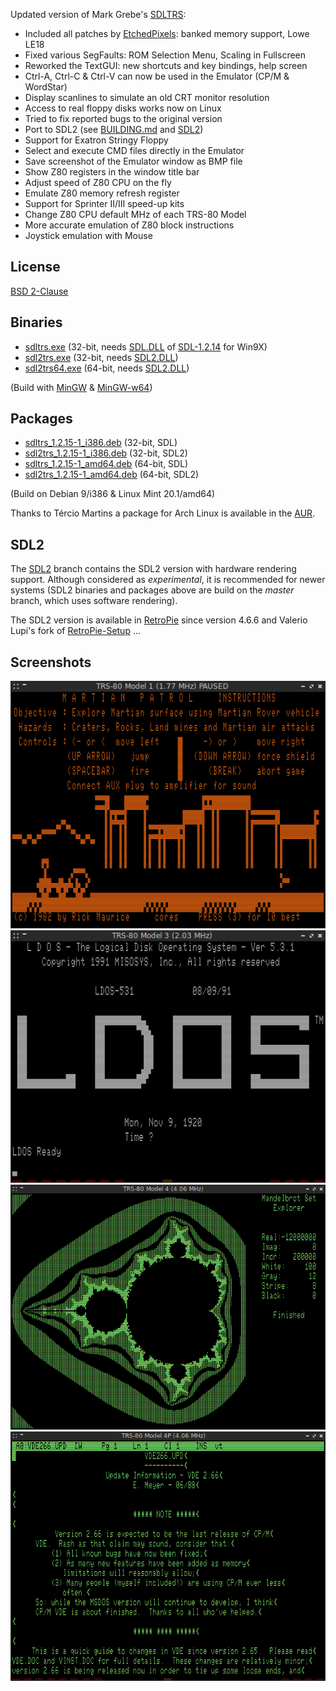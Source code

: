 Updated version of Mark Grebe's [SDLTRS]:

  * Included all patches by [EtchedPixels]: banked memory support, Lowe LE18
  * Fixed various SegFaults: ROM Selection Menu, Scaling in Fullscreen
  * Reworked the TextGUI: new shortcuts and key bindings, help screen
  * Ctrl-A, Ctrl-C & Ctrl-V can now be used in the Emulator (CP/M & WordStar)
  * Display scanlines to simulate an old CRT monitor resolution
  * Access to real floppy disks works now on Linux
  * Tried to fix reported bugs to the original version
  * Port to SDL2 (see [BUILDING.md] and [SDL2])
  * Support for Exatron Stringy Floppy
  * Select and execute CMD files directly in the Emulator
  * Save screenshot of the Emulator window as BMP file
  * Show Z80 registers in the window title bar
  * Adjust speed of Z80 CPU on the fly
  * Emulate Z80 memory refresh register
  * Support for Sprinter II/III speed-up kits
  * Change Z80 CPU default MHz of each TRS-80 Model
  * More accurate emulation of Z80 block instructions
  * Joystick emulation with Mouse

## License

  [BSD 2-Clause](LICENSE)

## Binaries

  * [sdltrs.exe]     (32-bit, needs [SDL.DLL] of [SDL-1.2.14] for Win9X)
  * [sdl2trs.exe]    (32-bit, needs [SDL2.DLL])
  * [sdl2trs64.exe]  (64-bit, needs [SDL2.DLL])

(Build with [MinGW] & [MinGW-w64])

## Packages

  * [sdltrs_1.2.15-1_i386.deb]    (32-bit, SDL)
  * [sdl2trs_1.2.15-1_i386.deb]   (32-bit, SDL2)
  * [sdltrs_1.2.15-1_amd64.deb]   (64-bit, SDL)
  * [sdl2trs_1.2.15-1_amd64.deb]  (64-bit, SDL2)

(Build on Debian 9/i386 & Linux Mint 20.1/amd64)

Thanks to Tércio Martins a package for Arch Linux is available in the [AUR].

## SDL2

The [SDL2] branch contains the SDL2 version with hardware rendering support.
Although considered as *experimental*, it is recommended for newer systems
(SDL2 binaries and packages above are build on the *master* branch, which
uses software rendering).

The SDL2 version is available in [RetroPie] since version 4.6.6 and Valerio
Lupi's fork of [RetroPie-Setup] ...

## Screenshots

![screenshot](screenshots/sdltrs01.png)
![screenshot](screenshots/sdltrs02.png)
![screenshot](screenshots/sdltrs03.png)
![screenshot](screenshots/sdltrs04.png)

[AUR]: https://aur.archlinux.org/packages/sdltrs
[BUILDING.md]: BUILDING.md
[EtchedPixels]: https://www.github.com/EtchedPixels/xtrs
[MinGW]: http://www.mingw.org
[MinGW-w64]: http://mingw-w64.org
[RetroPie]: https://github.com/RetroPie
[RetroPie-Setup]: https://github.com/valerino/RetroPie-Setup
[SDL2]: https://gitlab.com/jengun/sdltrs/-/tree/sdl2
[SDL.DLL]: https://www.libsdl.org/download-1.2.php
[SDL2.DLL]: https://www.libsdl.org/download-2.0.php
[SDL-1.2.14]: https://www.libsdl.org/release/SDL-1.2.14-win32.zip
[SDLTRS]: http://sdltrs.sourceforge.net
[sdltrs.exe]: bin/sdltrs.exe
[sdl2trs.exe]: bin/sdl2trs.exe
[sdl2trs64.exe]: bin/sdl2trs64.exe
[sdltrs_1.2.15-1_i386.deb]: bin/sdltrs_1.2.15-1_i386.deb
[sdl2trs_1.2.15-1_i386.deb]: bin/sdl2trs_1.2.15-1_i386.deb
[sdltrs_1.2.15-1_amd64.deb]: bin/sdltrs_1.2.15-1_amd64.deb
[sdl2trs_1.2.15-1_amd64.deb]: bin/sdl2trs_1.2.15-1_amd64.deb
